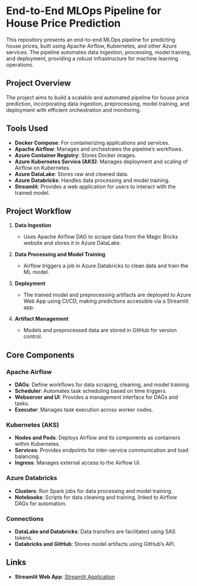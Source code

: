 # End-to-End MLOps Pipeline for House Price Prediction

This repository presents an end-to-end MLOps pipeline for predicting house prices, built using Apache Airflow, Kubernetes, and other Azure services. The pipeline automates data ingestion, processing, model training, and deployment, providing a robust infrastructure for machine learning operations.

## Project Overview

The project aims to build a scalable and automated pipeline for house price prediction, incorporating data ingestion, preprocessing, model training, and deployment with efficient orchestration and monitoring.

## Tools Used

- **Docker Compose**: For containerizing applications and services.
- **Apache Airflow**: Manages and orchestrates the pipeline’s workflows.
- **Azure Container Registry**: Stores Docker images.
- **Azure Kubernetes Service (AKS)**: Manages deployment and scaling of Airflow on Kubernetes.
- **Azure DataLake**: Stores raw and cleaned data.
- **Azure Databricks**: Handles data processing and model training.
- **Streamlit**: Provides a web application for users to interact with the trained model.

## Project Workflow

1. **Data Ingestion**  
   - Uses Apache Airflow DAG to scrape data from the Magic Bricks website and stores it in Azure DataLake.

2. **Data Processing and Model Training**  
   - Airflow triggers a job in Azure Databricks to clean data and train the ML model.

3. **Deployment**  
   - The trained model and preprocessing artifacts are deployed to Azure Web App using CI/CD, making predictions accessible via a Streamlit app.

4. **Artifact Management**  
   - Models and preprocessed data are stored in GitHub for version control.

## Core Components

### Apache Airflow
- **DAGs**: Define workflows for data scraping, cleaning, and model training.
- **Scheduler**: Automates task scheduling based on time triggers.
- **Webserver and UI**: Provides a management interface for DAGs and tasks.
- **Executor**: Manages task execution across worker nodes.

### Kubernetes (AKS)
- **Nodes and Pods**: Deploys Airflow and its components as containers within Kubernetes.
- **Services**: Provides endpoints for inter-service communication and load balancing.
- **Ingress**: Manages external access to the Airflow UI.

### Azure Databricks
- **Clusters**: Run Spark jobs for data processing and model training.
- **Notebooks**: Scripts for data cleaning and training, linked to Airflow DAGs for automation.

### Connections
- **DataLake and Databricks**: Data transfers are facilitated using SAS tokens.
- **Databricks and GitHub**: Stores model artifacts using GitHub’s API.

## Links
- **Streamlit Web App**: [Streamlit Application](https://houserent0908.streamlit.app/)
